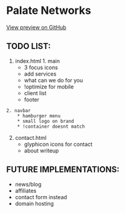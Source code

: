 # Palate Networks
[View preview on GitHub](https://ntamura.github.io/palate/)


## TODO LIST:
  1. index.html
    1. main
        * 3 focus icons
        * add services
        * what can we do for you
        * !optimize for mobile
        * client list
        * footer

    2. navbar
        * hamburger menu
        * small logo on brand
        * !container doesnt match

  2. contact.html
      * glyphicon icons for contact
      * about writeup



## FUTURE IMPLEMENTATIONS:
  * news/blog
  * affiliates
  * contact form instead
  * domain hosting
